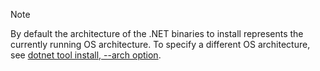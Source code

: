 > [!NOTE]
> By default the architecture of the .NET binaries to install represents the currently running OS architecture. To specify a different OS architecture, see [dotnet tool install, --arch option](/dotnet/core/tools/dotnet-tool-install#options).
